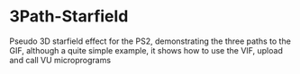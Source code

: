# 3Path-Starfield
Pseudo 3D starfield effect for the PS2, demonstrating the three paths to the GIF, although a quite simple example, it shows how to use the VIF, upload and call VU microprograms
